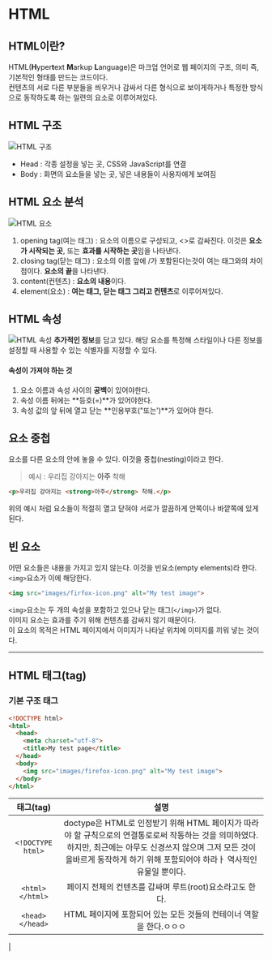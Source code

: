 # HTML
## HTML이란?
HTML(**H**yper**t**ext **M**arkup **L**anguage)은 마크업 언어로 웹 페이지의 구조, 의미 즉, 기본적인 형태를 만드는 코드이다.  
컨텐츠의 서로 다른 부분들을 씌우거나 감싸서 다른 형식으로 보이게하거나 특정한 방식으로 동작하도록 하는 일련의 요소로 이루어져있다.
  
## HTML 구조
![HTML 구조](https://blogfiles.pstatic.net/MjAyMTA5MTJfMTY4/MDAxNjMxNDI1MzM0NjE1.Zqp3D87NuuK_Knw1XIj112scin7uwjGmwv-f3JLH7OIg.RZQlnaQSvZ5BE7e0YxCyaNR0lbNcTCiyXmUyIkWYS84g.PNG.chlwnstjr94/image.png)
- Head : 각종 설정을 넣는 곳, CSS와 JavaScript를 연결
- Body : 화면의 요소들을 넣는 곳, 넣은 내용들이 사용자에게 보여짐
  
## HTML 요소 분석
![HTML 요소](https://mdn.mozillademos.org/files/9347/grumpy-cat-small.png)
1. opening tag(여는 태그) : 요소의 이름으로 구성되고, <>로 감싸진다. 이것은 **요소가 시작되는 곳**, 또는 **효과를 시작하는 곳**임을 나타낸다.
2. closing tag(닫는 태그) : 요소의 이름 앞에 /가 포함된다는것이 여는 태그와의 차이점이다. **요소의 끝**을 나타낸다.
3. content(컨텐츠) : **요소의 내용**이다.
4. element(요소) : **여는 태그, 닫는 태그 그리고 컨텐츠**로 이루어져있다.
  
## HTML 속성
![HTML 속성](https://mdn.mozillademos.org/files/9345/grumpy-cat-attribute-small.png)
**추가적인 정보**를 담고 있다. 해당 요소를 특정해 스타일이나 다른 정보를 설정할 때 사용할 수 있는 식별자를 지정할 수 있다.
#### 속성이 가져야 하는 것
1. 요소 이름과 속성 사이의 **공백**이 있어야한다.
2. 속성 이름 뒤에는 **등호(=)**가 있어야한다.
3. 속성 값의 앞 뒤에 열고 닫는 **인용부호("또는')**가 있어야 한다.
  
## 요소 중첩
요소를 다른 요소의 안에 놓을 수 있다. 이것을 중첩(nesting)이라고 한다.
> 예시 : 우리집 강아지는 **아주** 착해
```html
<p>우리집 강아지는 <strong>아주</strong> 착해.</p>
``` 
위의 예시 처럼 요소들이 적절히 열고 닫혀야 서로가 깔끔하게 안쪽이나 바깥쪽에 있게 된다.
  
## 빈 요소
어떤 요소들은 내용을 가지고 있지 않는다. 이것을 빈요소(empty elements)라 한다.
`<img>`요소가 이에 해당한다.
```html
<img src="images/firfox-icon.png" alt="My test image">
```
`<img>`요소는 두 개의 속성을 포함하고 있으나 닫는 태그(`</img>`)가 없다.  
이미지 요소는 효과를 주기 위해 컨텐츠를 감싸지 않기 때문이다.  
이 요소의 목적은 HTML 페이지에서 이미지가 나타날 위치에 이미지를 끼워 넣는 것이다.
  
---
## HTML 태그(tag)
### 기본 구조 태그
```html
<!DOCTYPE html>
<html>
  <head>
    <meta charset="utf-8">
    <title>My test page</title>
  </head>
  <body>
    <img src="images/firefox-icon.png" alt="My test image">
  </body>
</html>
```
|태그(tag)|설명|
|:--:|:--:|
|`<!DOCTYPE html>`|doctype은 HTML로 인정받기 위해 HTML 페이지가 따라야 할 규칙으로의 연결통로로써 작동하는 것을 의미하였다. 하지만, 최근에는 아무도 신경쓰지 않으며 그저 모든 것이 올바르게 동작하게 하기 위해 포함되어야 하라ㅏ 역사적인 유물일 뿐이다.
|`<html></html>`|페이지 전체의 컨텐츠를 감싸며 루트(root)요소라고도 한다.|
|`<head></head>`|HTML 페이지에 포함되어 있는 모든 것들의 컨테이너 역할을 한다.ㅇㅇㅇ|
|